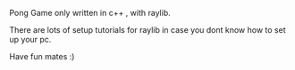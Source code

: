 Pong Game only written in c++ , with raylib.

There are lots of setup tutorials for raylib in case you dont know how to set up your pc.

Have fun mates :)
